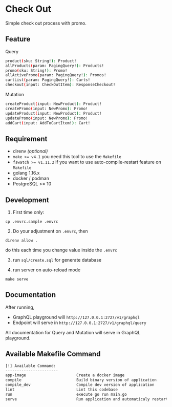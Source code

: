 # Check Out

Simple check out process with promo.

## Feature

Query
```bash
product(sku: String!): Product!
allProducts(param: PagingQuery!): Products!
promo(sku: String!): Promo!
allActivePromo(param: PagingQuery!): Promos!
cartList(param: PagingQuery!): Carts!
checkout(input: CheckOutItem): ResponseCheckout!
```

Mutation
```bash
createProduct(input: NewProduct): Product!
createPromo(input: NewPromo): Promo!
updateProduct(input: NewProduct): Product!
updatePromo(input: NewPromo): Promo!
addCart(input: AddToCartItem!): Cart!
```

## Requirement
- direnv _(optional)_
- `make >= v4.1`  you need this tool to use the `Makefile`
- `fswatch >= v1.11.2` if you want to use auto-compile-restart feature on `Makefile`
- golang 1.16.x
- docker / podman
- PostgreSQL >= 10

## Development

1. First time only:

```shell
cp .envrc.sample .envrc
````

2. Do your adjustment on `.envrc`, then

```shell
direnv allow .
```

do this each time you change value inside the `.envrc`

3. run `sql/create.sql` for generate database

4. run server on auto-reload mode

```shell
make serve
```

## Documentation

After running, 
- GraphQL playground will `http://127.0.0.1:2727/v1/graphql`
- Endpoint will serve in `http://127.0.0.1:2727/v1/graphql/query`

All documentation for Query and Mutation will serve in GraphQL playground.

## Available Makefile Command

```bash
[!] Available Command: 
-----------------------
app-image                      Create a docker image
compile                        Build binary version of application
compile_dev                    Compile dev version of application
lint                           Lint this codebase
run                            execute go run main.go
serve                          Run application and automaticaly restart on source code change
```